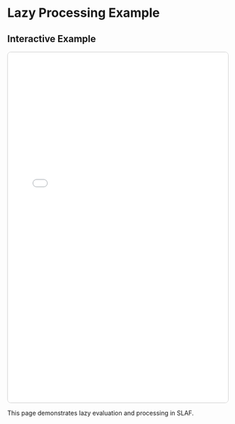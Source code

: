 # Lazy Processing Example

## Interactive Example

<iframe src="../02-lazy-processing.html" width="100%" height="800px" style="border:1px solid #ccc; border-radius:8px;"></iframe>

This page demonstrates lazy evaluation and processing in SLAF.

<!-- Add your existing content here -->
